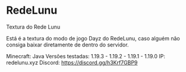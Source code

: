 # RedeLunu
 Textura do Rede Lunu

Está é a textura do modo de jogo Dayz do RedeLunu, caso alguém não consiga baixar diretamente de dentro do servidor.

Minecraft: Java
Versões testadas: 1.19.3 - 1.19.2 - 1.19.1 - 1.19.0
IP: redelunu.xyz
Discord: https://discord.gg/h3Krf7GBP9
